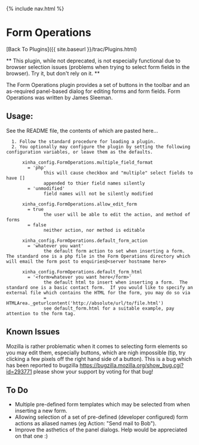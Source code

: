 {% include nav.html %}

# Form Operations

[Back To Plugins]({{ site.baseurl }}/trac/Plugins.html)

** This plugin, while not deprecated, is not especially functional due to browser selection issues (problems when trying to select form fields in the browser).  Try it, but don't rely on it. **

The Form Operations plugin provides a set of buttons in the toolbar and an as-required panel-based dialog for editing forms and form fields.  Form Operations was written by James Sleeman.

## Usage:
See the README file, the contents of which are pasted here...


```
  1. Follow the standard procedure for loading a plugin.
  2. You optionally may configure the plugin by setting the following configuration variables, or leave them as the defaults.

      xinha_config.FormOperations.multiple_field_format
        = 'php'
              this will cause checkbox and "multiple" select fields to have []
              appended to thier field names silently
        = 'unmodified'
              field names will not be silently modified

      xinha_config.FormOperations.allow_edit_form
        = true
              the user will be able to edit the action, and method of forms
        = false
              neither action, nor method is editable

      xinha_config.FormOperations.default_form_action
        = 'whatever you want'
              the default form action to set when inserting a form.  The standard one is a php file in the Form Operations directory which will email the form post to enquiries@<server hostname here>

      xinha_config.FormOperations.default_form_html
        = '<form>whatever you want here</form>'
              the default html to insert when inserting a form.  The standard one is a basic contact form.  If you would like to specify an external file which contains the HTML for the form, you may do so via
              = HTMLArea._geturlcontent('http://absolute/url/to/file.html')
              see default_form.html for a suitable example, pay attention to the form tag.
```


## Known Issues

Mozilla is rather problematic when it comes to selecting form elements so you may edit them, especially buttons, which are nigh impossible (tip, try clicking a few pixels off the right hand side of a button).  This is a bug which has been reported to bugzilla https://bugzilla.mozilla.org/show_bug.cgi?id=293771 please show your support by voting for that bug!

## To Do

* Multiple pre-defined form templates which may be selected from when inserting a new form.
* Allowing selection of a set of pre-defined (developer configured) form actions as aliased names (eg Action: "Send mail to Bob").
* Improve the asthetics of the panel dialogs.  Help would be appreciated on that one :)


